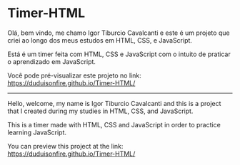 # Timer-HTML
Olá, bem vindo, me chamo Igor Tiburcio Cavalcanti e este é um projeto que criei ao longo dos meus estudos em HTML, CSS, e JavaScript.

Está é um timer feita com HTML, CSS e JavaScript com o intuito de praticar o aprendizado em JavaScript.


Você pode pré-visualizar este projeto no link: https://duduisonfire.github.io/Timer-HTML/

---

Hello, welcome, my name is Igor Tiburcio Cavalcanti and this is a project that I created during my studies in HTML, CSS, and JavaScript.

This is a timer made with HTML, CSS and JavaScript in order to practice learning JavaScript.


You can preview this project at the link: https://duduisonfire.github.io/Timer-HTML/
